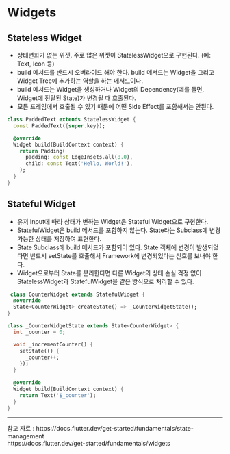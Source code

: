# Widgets

## Stateless Widget
- 상태변화가 없는 위젯. 주로 많은 위젯이 StatelessWidget으로 구현된다. (예: Text, Icon 등)
- build 메서드를 반드시 오버라이드 해야 한다. build 메서드는 Widget을 그리고 Widget Tree에 추가하는 역할을 하는 메서드이다.
- build 메서드는 Widget을 생성하거나 Widget의 Dependency(예를 들면, Widget에 전달된 State)가 변경될 때 호출된다.
- 모든 프레임에서 호출될 수 있기 때문에 어떤 Side Effect를 포함해서는 안된다.
```dart
class PaddedText extends StatelessWidget {
  const PaddedText({super.key});

  @override
  Widget build(BuildContext context) {
    return Padding(
      padding: const EdgeInsets.all(8.0),
      child: const Text('Hello, World!'),
    );
  }
}
```

## Stateful Widget
- 유저 Input에 따라 상태가 변하는 Widget은 Stateful Widget으로 구현한다.
- StatefulWidget은 build 메서드를 포함하지 않는다. State라는 Subclass에 변경 가능한 상태를 저장하여 표현한다.
- State Subclass에 build 메서드가 포함되어 있다. State 객체에 변경이 발생되었다면 반드시 setState를 호출해서 Framework에 변경되었다는 신호를 보내야 한다.
- Widget으로부터 State를 분리한다면 다른 Widget의 상태 손실 걱정 없이 StatelessWidget과 StatefulWidget을 같은 방식으로 처리할 수 있다.
```dart
 class CounterWidget extends StatefulWidget {
  @override
  State<CounterWidget> createState() => _CounterWidgetState();
}

class _CounterWidgetState extends State<CounterWidget> {
  int _counter = 0;

  void _incrementCounter() {
    setState(() {
      _counter++;
    });
  }
  
  @override
  Widget build(BuildContext context) {
    return Text('$_counter');
  }
}
```

<hr/>
참고 자료 : 
https://docs.flutter.dev/get-started/fundamentals/state-management <br/>
https://docs.flutter.dev/get-started/fundamentals/widgets
